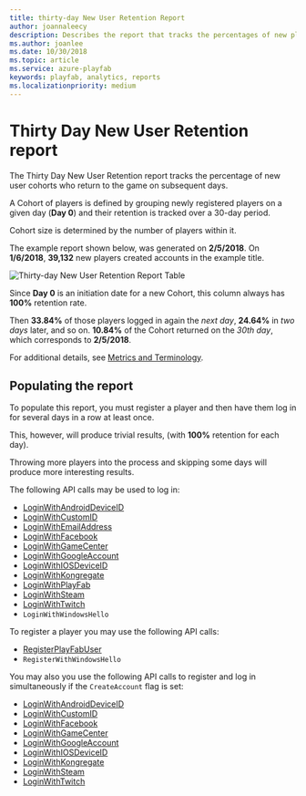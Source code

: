 ```yaml
---
title: thirty-day New User Retention Report
author: joannaleecy
description: Describes the report that tracks the percentages of new players who return to your game over the first 30 days.
ms.author: joanlee
ms.date: 10/30/2018
ms.topic: article
ms.service: azure-playfab
keywords: playfab, analytics, reports
ms.localizationpriority: medium
---
```


# Thirty Day New User Retention report

The Thirty Day New User Retention report tracks the percentage of new user cohorts who return to the game on subsequent days.

A Cohort of players is defined by grouping newly registered players on a given day (**Day 0**) and their retention is tracked over a 30-day period.

Cohort size is determined by the number of players within it.

The example report shown below, was generated on **2/5/2018**. On **1/6/2018**, **39,132** new players created accounts in the example title.

![Thirty-day New User Retention Report Table](media/tutorials/thirty-day-new-user-retention-report-table.png)

Since **Day 0** is an initiation date for a new Cohort, this column always has **100%** retention rate.

Then **33.84%** of those players logged in again the *next day*, **24.64%** in *two days* later, and so on. **10.84%** of the Cohort returned on the *30th day*, which corresponds to **2/5/2018**.

For additional details, see [Metrics and Terminology](../../../features/analytics/metrics/metrics-and-terminology.md).

## Populating the report

To populate this report, you must register a player and then have them log in for several days in a row at least once.

This, however, will produce trivial results, (with **100%** retention for each day).

Throwing more players into the process and skipping some days will produce more interesting results.

The following API calls may be used to log in:

- [LoginWithAndroidDeviceID](xref:titleid.playfabapi.com.client.authentication.loginwithandroiddeviceid)
- [LoginWithCustomID](xref:titleid.playfabapi.com.client.authentication.loginwithcustomid)
- [LoginWithEmailAddress](xref:titleid.playfabapi.com.client.authentication.loginwithemailaddress)
- [LoginWithFacebook](xref:titleid.playfabapi.com.client.authentication.loginwithfacebook)
- [LoginWithGameCenter](xref:titleid.playfabapi.com.client.authentication.loginwithgamecenter)
- [LoginWithGoogleAccount](xref:titleid.playfabapi.com.client.authentication.loginwithgoogleaccount)
- [LoginWithIOSDeviceID](xref:titleid.playfabapi.com.client.authentication.loginwithiosdeviceid)
- [LoginWithKongregate](xref:titleid.playfabapi.com.client.authentication.loginwithkongregate)
- [LoginWithPlayFab](xref:titleid.playfabapi.com.client.authentication.loginwithplayfab)
- [LoginWithSteam](xref:titleid.playfabapi.com.client.authentication.loginwithsteam)
- [LoginWithTwitch](xref:titleid.playfabapi.com.client.authentication.loginwithtwitch)
- `LoginWithWindowsHello`<!-- [LoginWithWindowsHello](xref:titleid.playfabapi.com.client.authentication.loginwithwindowshello) -->

To register a player you may use the following API calls:

- [RegisterPlayFabUser](xref:titleid.playfabapi.com.client.authentication.registerplayfabuser)
- `RegisterWithWindowsHello`<!-- [RegisterWithWindowsHello](xref:titleid.playfabapi.com.client.authentication.registerwithwindowshello) -->

You may also you use the following API calls to register and log in simultaneously if the `CreateAccount` flag is set:

- [LoginWithAndroidDeviceID](xref:titleid.playfabapi.com.client.authentication.loginwithandroiddeviceid)
- [LoginWithCustomID](xref:titleid.playfabapi.com.client.authentication.loginwithcustomid)
- [LoginWithFacebook](xref:titleid.playfabapi.com.client.authentication.loginwithfacebook)
- [LoginWithGameCenter](xref:titleid.playfabapi.com.client.authentication.loginwithgamecenter)
- [LoginWithGoogleAccount](xref:titleid.playfabapi.com.client.authentication.loginwithgoogleaccount)
- [LoginWithIOSDeviceID](xref:titleid.playfabapi.com.client.authentication.loginwithiosdeviceid)
- [LoginWithKongregate](xref:titleid.playfabapi.com.client.authentication.loginwithkongregate)
- [LoginWithSteam](xref:titleid.playfabapi.com.client.authentication.loginwithsteam)
- [LoginWithTwitch](xref:titleid.playfabapi.com.client.authentication.loginwithtwitch)
